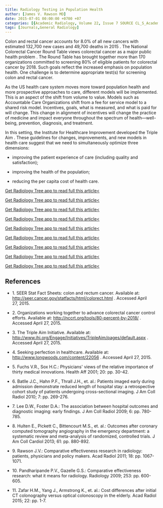 ```yaml
---
title: Radiology Testing in Population Health
author: [James V. Rawson MD]
date: 2015-07-01 00:00:00 +0700 +07
categories: [{Academic Radiology, Volume 22, Issue 7 SOURCE CL_S_AcademicRadiologyVolume22Issue7 1}]
tags: [Journals,General Radiology]
---
```

Colon and rectal cancer accounts for 8.0% of all new cancers with estimated 132,700 new cases and 49,700 deaths in 2015 . The National Colorectal Cancer Round Table views colorectal cancer as a major public health problem . The Round Table has brought together more than 170 organizations committed to screening 80% of eligible patients for colorectal cancer by 2018. Such goals reflect the increased emphasis on population health. One challenge is to determine appropriate test(s) for screening colon and rectal cancer.

As the US health care system moves more toward population health and more prospective approaches to care, different models will be implemented. This is an aspect of the shift from volume to value. Models such as Accountable Care Organizations shift from a fee for service model to a shared risk model. Incentives, goals, what is measured, and what is paid for will change. This change in alignment of incentives will change the practice of medicine and impact everyone throughout the spectrum of health—well-being, prevention, diagnosis, and treatment.

In this setting, the Institute for Healthcare Improvement developed the Triple Aim . These guidelines for changes, improvements, and new models in health care suggest that we need to simultaneously optimize three dimensions:

- improving the patient experience of care (including quality and satisfaction);

- improving the health of the population;

- reducing the per capita cost of health care.


[Get Radiology Tree app to read full this article<](https://clinicalpub.com/app)

[Get Radiology Tree app to read full this article<](https://clinicalpub.com/app)

[Get Radiology Tree app to read full this article<](https://clinicalpub.com/app)

[Get Radiology Tree app to read full this article<](https://clinicalpub.com/app)

[Get Radiology Tree app to read full this article<](https://clinicalpub.com/app)

[Get Radiology Tree app to read full this article<](https://clinicalpub.com/app)

[Get Radiology Tree app to read full this article<](https://clinicalpub.com/app)

[Get Radiology Tree app to read full this article<](https://clinicalpub.com/app)

[Get Radiology Tree app to read full this article<](https://clinicalpub.com/app)

## References

- 1\.  SEER Stat Fact Sheets: colon and rectum cancer. Available at:  http://seer.cancer.gov/statfacts/html/colorect.html  . Accessed April 27, 2015.


- 2\.  Organizations working together to advance colorectal cancer control efforts. Available at:  http://nccrt.org/tools/80-percent-by-2018/  . Accessed April 27, 2015.


- 3\.  The Triple Aim Initiative. Available at:  http://www.ihi.org/Engage/Initiatives/TripleAim/pages/default.aspx  . Accessed April 27, 2015.


- 4\.  Seeking perfection in healthcare. Available at:  http://www.longwoods.com/content/22056  . Accessed April 27, 2015.


- 5\. Fuchs V.R., Sox H.C.: Physicians' views of the relative importance of thirty medical innovations. Health Aff 2001; 20: pp. 30-42.


- 6\. Batlle J.C., Hahn P.F., Thrall J.H., et. al.: Patients imaged early during admission demonstrate reduced length of hospital stay: a retrospective cohort study of patients undergoing cross-sectional imaging. J Am Coll Radiol 2010; 7: pp. 269-276.


- 7\. Lee D.W., Foster D.A.: The association between hospital outcomes and diagnostic imaging: early findings. J Am Coll Radiol 2009; 6: pp. 780-785.


- 8\. Hulten E., Pickett C., Bittencourt M.S., et. al.: Outcomes after coronary computed tomography angiography in the emergency department: a systematic review and meta-analysis of randomized, controlled trials. J Am Coll Cardiol 2013; 61: pp. 880-892.


- 9\. Rawson J.V.: Comparative effectiveness research in radiology: patients, physicians and policy makers. Acad Radiol 2011; 18: pp. 1067-1071.


- 10\. Pandharipande P.V., Gazelle G.S.: Comparative effectiveness research: what it means for radiology. Radiology 2009; 253: pp. 600-605.


- 11\. Zafar H.M., Yang J., Armstrong K., et. al.: Cost differences after initial CT colonography versus optical colonoscopy in the elderly. Acad Radiol 2015; 22: pp. 1-7.
